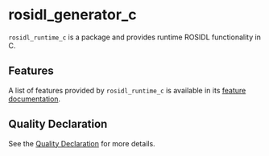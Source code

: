 # rosidl_generator_c

`rosidl_runtime_c` is a package and provides runtime ROSIDL functionality in C.

## Features

A list of features provided by `rosidl_runtime_c` is available in its [feature documentation](docs/FEATURES.md).

## Quality Declaration

See the [Quality Declaration](QUALITY_DECLARATION.md) for more details.
